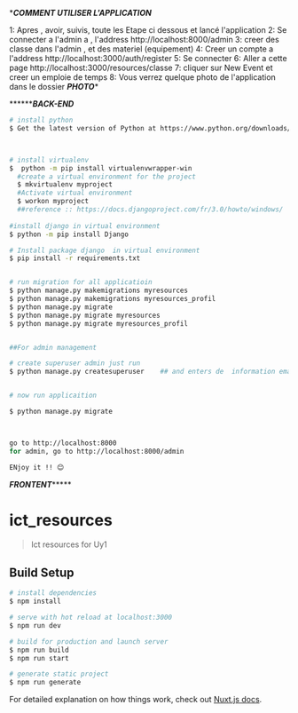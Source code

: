 ****COMMENT UTILISER L'APPLICATION***

1: Apres , avoir, suivis, toute les Etape ci dessous et lancé l'application 
2: Se connecter a l'admin a , l'address   http://localhost:8000/admin 
3: creer des classe dans l'admin , et des materiel (equipement)
4: Creer un compte  a l'address http://localhost:3000/auth/register
5: Se connecter 
6: Aller a cette page http://localhost:3000/resources/classe
7: cliquer sur New Event et creer un emploie de temps
8: Vous verrez quelque photo de l'application dans le dossier  ***PHOTO**** 


*********BACK-END***

```bash
# install python
$ Get the latest version of Python at https://www.python.org/downloads/ 



# install virtualenv
$  python -m pip install virtualenvwrapper-win
  #create a virtual environment for the project
  $ mkvirtualenv myproject
  #Activate virtual environment
  $ workon myproject
  ##reference :: https://docs.djangoproject.com/fr/3.0/howto/windows/
  
#install django in virtual environment 
$ python -m pip install Django

# Install package django  in virtual environment
$ pip install -r requirements.txt


# run migration for all applicatioin
$ python manage.py makemigrations myresources
$ python manage.py makemigrations myresources_profil
$ python manage.py migrate 
$ python manage.py migrate myresources
$ python manage.py migrate myresources_profil


##For admin management

# create superuser admin just run
$ python manage.py createsuperuser    ## and enters de  information email , password


# now run applicaition

$ python manage.py migrate



go to http://localhost:8000
for admin, go to http://localhost:8000/admin

ENjoy it !! 😊
```







*******FRONTENT************
# ict_resources

> Ict resources for Uy1

## Build Setup

```bash
# install dependencies
$ npm install

# serve with hot reload at localhost:3000
$ npm run dev

# build for production and launch server
$ npm run build
$ npm run start

# generate static project
$ npm run generate
```

For detailed explanation on how things work, check out [Nuxt.js docs](https://nuxtjs.org).
